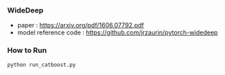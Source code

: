 ### WideDeep
- paper : https://arxiv.org/pdf/1606.07792.pdf
- model reference code : https://github.com/jrzaurin/pytorch-widedeep

### How to Run
```
python run_catboost.py
```
